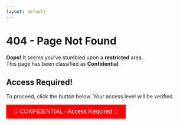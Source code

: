 ```yaml
---
layout: default
---
```


# 404 - Page Not Found

**Oops!** It seems you've stumbled upon a **restricted** area.  
This page has been classified as **Confidential**.  

## **Access Required!**  

To proceed, click the button below. Your access level will be verified.  

<a id="rickroll-btn" href="https://www.youtube.com/watch?v=dQw4w9WgXcQ" target="_blank">
    <button style="background-color: red; color: white; padding: 10px 20px; font-size: 16px; border: none; cursor: pointer;">
        🚨 CONFIDENTIAL - Access Required 🚨
    </button>
</a>

<p id="delayed-msg" style="display: none; margin-top: 20px; font-weight: bold; color: green;">
    > *If you were expecting something else... well, now you know the rules.* 😏
</p>

<script>
    document.getElementById("rickroll-btn").addEventListener("click", function(event) {
        setTimeout(function() {
            document.getElementById("delayed-msg").style.display = "block";
        }, 5000); // Show message after 5 seconds
    });
</script>
